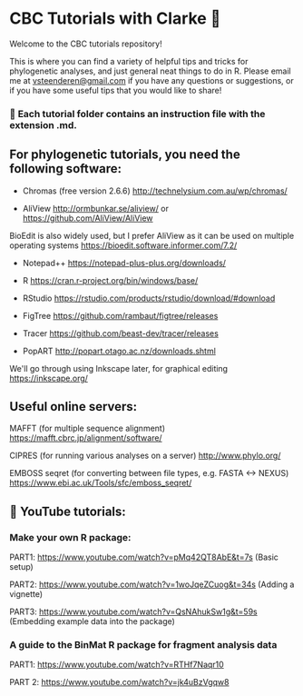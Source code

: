 # CBC Tutorials with Clarke :book:

Welcome to the CBC tutorials repository! 

This is where you can find a variety of helpful tips and tricks for phylogenetic analyses, and just general neat things to do in R. Please email me at <vsteenderen@gmail.com> if you have any questions or suggestions, or if you have some useful tips that you would like to share!


### :pushpin: **Each tutorial folder contains an instruction file with the extension .md.** 


## For phylogenetic tutorials, you need the following software:

* Chromas (free version 2.6.6) http://technelysium.com.au/wp/chromas/

* AliView http://ormbunkar.se/aliview/ or https://github.com/AliView/AliView

BioEdit is also widely used, but I prefer AliView as it can be used on multiple operating systems https://bioedit.software.informer.com/7.2/

* Notepad++ https://notepad-plus-plus.org/downloads/

* R https://cran.r-project.org/bin/windows/base/ 

* RStudio https://rstudio.com/products/rstudio/download/#download

* FigTree https://github.com/rambaut/figtree/releases

* Tracer https://github.com/beast-dev/tracer/releases

* PopART http://popart.otago.ac.nz/downloads.shtml

We'll go through using Inkscape later, for graphical editing https://inkscape.org/

## Useful online servers:

MAFFT (for multiple sequence alignment) https://mafft.cbrc.jp/alignment/software/

CIPRES (for running various analyses on a server) http://www.phylo.org/

EMBOSS seqret (for converting between file types, e.g. FASTA <-> NEXUS) https://www.ebi.ac.uk/Tools/sfc/emboss_seqret/

## :movie_camera: YouTube tutorials:
### Make your own R package:
PART1: https://www.youtube.com/watch?v=pMq42QT8AbE&t=7s (Basic setup)

PART2: https://www.youtube.com/watch?v=1woJqeZCuog&t=34s (Adding a vignette)

PART3: https://www.youtube.com/watch?v=QsNAhukSw1g&t=59s (Embedding example data into the package)

### A guide to the BinMat R package for fragment analysis data

PART1: https://www.youtube.com/watch?v=RTHf7Naqr10

PART 2: https://www.youtube.com/watch?v=jk4uBzVgqw8
